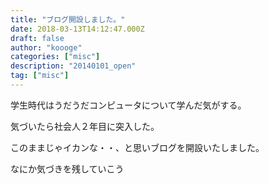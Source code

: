```yaml
---
title: "ブログ開設しました。"
date: 2018-03-13T14:12:47.000Z
draft: false
author: "koooge"
categories: ["misc"]
description: "20140101_open"
tag: ["misc"]
---
```


学生時代はうだうだコンピュータについて学んだ気がする。

気づいたら社会人２年目に突入した。

このままじゃイカンな・・、と思いブログを開設いたしました。

なにか気づきを残していこう
